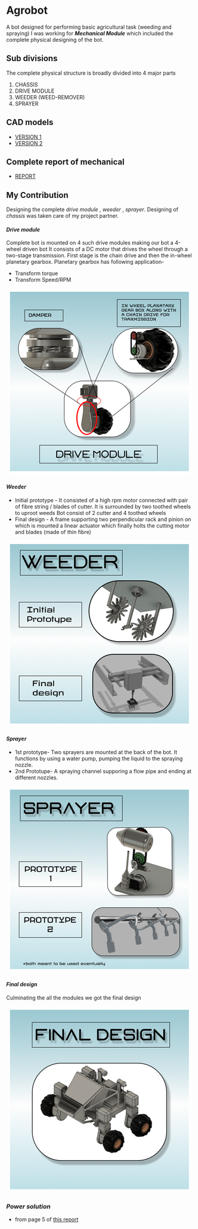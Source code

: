 # Agrobot
A bot designed for performing basic agricultural task (weeding and spraying)
I was working for _**Mechanical Module**_ which included the complete physical designing of the bot.

## Sub divisions
The complete physical structure is broadly divided into 4 major parts 
1. CHASSIS
1. DRIVE MODULE
1. WEEDER (WEED-REMOVER)
1. SPRAYER

## CAD models
* [VERSION 1](https://drive.google.com/file/d/1DSvGwgMKFWEPXGBqJQIutJFWg1mQwyFU/view?usp=sharing)
* [VERSION 2](https://drive.google.com/file/d/1RcgLN1IOJ73t39RSo8Nc9bugH0aBa1YI/view?usp=sharing)

## Complete report of mechanical
* [REPORT](https://github.com/yashjoshi305/Agrobot/blob/main/Agrobot-mechanical-report.pdf)

## My Contribution
Designing the complete _drive module_ , _weeder_ , _sprayer_. Designing of _chassis_ was taken care of my project partner.

####  _**Drive module**_
Complete bot is mounted on 4 such drive modules making our bot a 4-wheel driven bot
It consists of a DC motor that drives the wheel through a two-stage transmission. First stage is the chain drive and then the in-wheel planetary gearbox.
Planetary gearbox has following application-
  * Transform torque
  * Transform Speed/RPM

![DRIVE MODULE](https://github.com/yashjoshi305/Agrobot/blob/main/drive%20module.png)



####  _**Weeder**_
* Initial prototype - It consisted of a high rpm motor connected with pair of fibre string / blades of cutter. It is surrounded by two toothed wheels to uproot weeds
Bot consist of 2 cutter and 4 toothed wheels
* Final design - A frame supporting two perpendicular rack and pinion on which is mounted a linear actuator which finally holts the cutting motor and blades (made of thin fibre)

![WEEDER](https://github.com/yashjoshi305/Agrobot/blob/main/weeder.png)



####  _**Sprayer**_
* 1st prototype- Two sprayers are mounted at the back of the bot. It functions by using a water pump, pumping the liquid to the spraying nozzle.  
* 2nd Prototupe- A spraying channel supporing a flow pipe and ending at different nozzles.

![SPRAYER](https://github.com/yashjoshi305/Agrobot/blob/main/sprayer.png)


####  _**Final design**_
Culminating the all the modules we got the final design

![FINAL DESIGN](https://github.com/yashjoshi305/Agrobot/blob/main/final.png)
### _**Power solution**_
* from page 5 of [this report](https://github.com/yashjoshi305/Agrobot/blob/main/Agrobot-mechanical-report.pdf)

